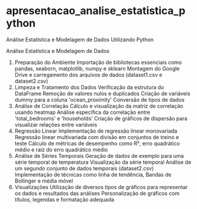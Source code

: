 # apresentacao_analise_estatistica_python
Análise Estatística e Modelagem de Dados Utilizando Python

Análise Estatística e Modelagem de Dados

1. Preparação do Ambiente
Importação de bibliotecas essenciais como pandas, seaborn, matplotlib, numpy e sklearn
Montagem do Google Drive e carregamento dos arquivos de dados (dataset1.csv e dataset2.csv)
2. Limpeza e Tratamento dos Dados
Verificação da estrutura do DataFrame
Remoção de valores nulos e duplicados
Criação de variáveis dummy para a coluna 'ocean_proximity'
Conversão de tipos de dados
3. Análise de Correlação
Cálculo e visualização da matriz de correlação usando heatmap
Análise específica da correlação entre 'total_bedrooms' e 'households'
Criação de gráficos de dispersão para visualizar relações entre variáveis
4. Regressão Linear
Implementação de regressão linear monovariada
Regressão linear multivariada com divisão em conjuntos de treino e teste
Cálculo de métricas de desempenho como R², erro quadrático médio e raiz do erro quadrático médio
5. Análise de Séries Temporais
Geração de dados de exemplo para uma série temporal de temperatura
Visualização da série temporal
Análise de um segundo conjunto de dados temporais (dataset2.csv)
Implementação de técnicas como linha de tendência, Bandas de Bollinger e média móvel
6. Visualizações
Utilização de diversos tipos de gráficos para representar os dados e resultados das análises
Personalização de gráficos com títulos, legendas e formatação adequada
